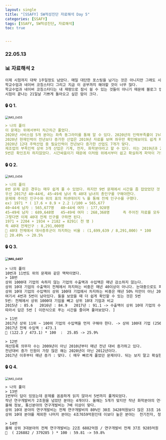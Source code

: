 ```yaml
---
layout: single
title: "[SSAFY] SW적성진단 자료해석 Day 5"
categories: [SSAFY]
tags: [SSAFY, SW적성진단, 자료해석]
toc: true


---
```


### 22.05.13

### 📊  자료해석 2

```md
이제 시험까지 대략 1주일정도 남았다. 매일 대단한 포스팅을 남기는 것은 아니지만 그래도 시험에 더 집중하고 싶은 마음이 크다. 
학교수업과 네이버 코칭스터디 그리고 지금 이 공부까지 해야할 것이 너무 많다. 
학교수업과 네이버 코칭스터디는 내 재량으로 잠시 쉴 수 있는 것들이 아니기 때문에 블로그 업로드를 잠시 쉴 것같다. 
시험이 끝나는 21일날 기쁘게 돌아오고 싶은 맘이 크다. 
```

#### 🔒 Q 1. 

<img src="https://user-images.githubusercontent.com/104547038/168457621-e7c23a8d-7b5f-4314-a7db-30ba13ccd0c2.jpg" alt="IMG_0455" style="zoom:67%;" />

```md
> 나의 풀이 
이 문제는 위에서부터 차근차근 풀었다. 
2020년 서비스업 5개 분야는 좌측 동그라미를 통해 알 수 있다. 2020년의 인력부족률이 1%이상이라고 했으니 간단하게 확인할 수 있었다. 
2020년 현재인력이 전년보다 증가한 산업은 2019년 자료를 보며 좌우만 확인해보아도 쉽게 파악할 수 있다. 
2020년 12대 주력산업 중 필요인력이 전년보다 증가한 산업도 7개가 맞다. 
제조업의 부족인력 상위 3개 산업은 기계, 전자, 화학분야라고 할 수 있다. 이는 2019년과 2020년이 동일하다. 
5번은 확인조차 하지않았다. 시간싸움이기 때문에 이처럼 위에서부터 쉽고 확실하게 파악이 가능하다면 5번은 확인하지 않아도 된다. 
```



#### 🔒 Q 2. 

<img src="https://user-images.githubusercontent.com/104547038/168457623-5049b2e7-a982-47c5-b3f6-e642ca563c11.jpg" alt="IMG_0456" style="zoom:67%;" />

```md
> 나의 풀이 
8번 문제 같은 경우는 매우 쉽게 풀 수 있었다. 하지만 9번 문제에서 시간을 좀 잡았었던 것 같다. 
우선 2017년 40~44세, 45~49세 남녀 즉 40대 남녀의 총인구를 구해야한다.
문제에 주어진 인구수와 위의 표의 퍼센테이지 % 를 통해 전체 인구수를 구했다. 
ex) 1971 * ( 17.6 + 8.9 + 2.2 )/100 = 565,677
40~44세 남자 : 565,677명   40~44세 여자 : 177,928명
45~49세 남자 : 689,648명   45~49세 여자 : 268,368명      즉 주어진 자료를 모두 합한 값 1,699,639명 
그렇다면 이제 40대 전체 인구를 구하면 된다. 
1971 + 2204 + 1934 + 2182 = 8291( 천 명 )  
즉 40대 전체인구 : 8,291,000명 
🔑 40대 전체에서 대사증후군이 차지하는 비율 : (1,699,639 / 8,291,000) * 100
🔑 20.49% -> 20.5% 
```



#### 🔒 Q 3. 

####  <img src="https://user-images.githubusercontent.com/104547038/168457624-9ceedfda-b8a4-4c5f-a280-89e8e8fabb79.jpg" alt="IMG_0457" style="zoom:67%;" />



```html
> 나의 풀이 
10번과 11번도 위의 문제와 같은 맥락이였다. 
> 10번 
상위 1000대 기업의 속하지 않는 기업의 수출액과 수입액은 매년 감소하지 않는다. 
상위 10대 기업의 수출액이 전체에서 차지하는 비중은 매년 40이상이 아니다. 눈대중으로도 파악이 가능하다. 
상위 10대 기업의 수입액이 상위 100대 기업에서 차지하는 비중은 매년 50% 미만이 아닌 2017년은 50% 이상이다. 
여기서 4번과 5번이 남아있다. 둘을 보았을 때 더 쉽게 확인할 수 있는 것은 5번 
5번: 전체에서 상위 1000대 기업을 빼고 상위 10대 기업과 비교  
2015년 : 85.6   2016년 : 84.9   2017년 : 91.1 -> 수출액이 상위 10대 기업의 수출액보다 높은 해가 없다. 
따라서 답은 5번 [ 이런식으로 푸는 시간을 줄이며 풀어보았다. ]

> 11번 
2017년 상위 11위 ~ 100위 기업의 수입액을 먼저 구해야 한다. -> 상위 100대 기업 (256.4) - 상위 10대 기업 (134.1) : 122.3  
2017년 전체 수입액 : 473.1
🔑 (122.3 / 473.1) * 100  :  25.85 -> 25.9%

> 12번 
재산등록 의무자 수는 2009년이 아닌 2010년부터 매년 전년 대비 증가하고 있다. 
전년대비 증가 인원이 가장 많은 해는 2020년이 아닌 2012년이다. 
2017년 이후부터 매년 증가 : 맞다. ( 매우 빠르게 풀었던 문제이다. 뒤는 보지 말고 확실한 답이 나오면 그걸로 마무리 )
```





#### 🔒 Q 4. 

<img src="https://user-images.githubusercontent.com/104547038/168457625-3457868a-bec5-4b35-b384-92e16ccb63ea.jpg" alt="IMG_0458" style="zoom:67%;" />

```html
> 나의 풀이 
> 13번 
1번부터 답이 있었는데 문제를 꼼꼼하게 읽지 않아서 5번까지 풀게되었다. 
작년 연구개발비가 2조원을 넘었던 분야는 4개이다. 올해는 5개가 맞지만 작년 화학분야의 연구개발비는 약 1조 8천억원이었다. 
올해 정보, 통신분야의 연구개발비는 7배 이상이 맞다. 
상위 10대 분야의 연구개발비는 전체 연구개발비의 80%인 30조 3428억원보다 많은 33조 1626억원이다. 
상위 10대 분야를 제외한 나머지 분야는 4조7659억원인데 이보다 높은 분야는  전기전자, 정보통신, 기계  총 3개 분야이다.

> 14번 
올해 상위 3대분야의 전체 연구개발비는 22조 6882억원 / 연구개발비 전체 37조 9285억원 
🔑  ( 226882 / 379285 ) * 100 : 59.81 -> 59.8%
```



